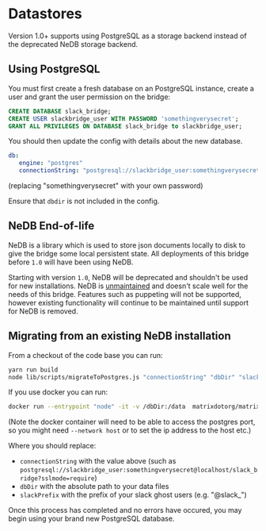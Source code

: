 Datastores
==========

Version 1.0+ supports using PostgreSQL as a storage backend instead of the
deprecated NeDB storage backend. 

Using PostgreSQL
----------------

You must first create a fresh database on an PostgreSQL instance, create a user and grant the user
permission on the bridge:

```sql
CREATE DATABASE slack_bridge;
CREATE USER slackbridge_user WITH PASSWORD 'somethingverysecret';
GRANT ALL PRIVILEGES ON DATABASE slack_bridge to slackbridge_user;
```

You should then update the config with details about the new database.

```yaml
db:
   engine: "postgres"
   connectionString: "postgresql://slackbridge_user:somethingverysecret@localhost/slack_bridge?sslmode=require"
```

(replacing "somethingverysecret" with your own password)

Ensure that `dbdir` is not included in the config.

NeDB End-of-life
--------

NeDB is a library which is used to store json documents locally to disk to give the bridge some local persistent state. 
All deployments of this bridge before `1.0` will have been using NeDB.

Starting with version `1.0`, NeDB will be deprecated and shouldn't be used for new installations. NeDB is
[unmaintained](https://github.com/matrix-org/matrix-appservice-bridge/issues/77) and doesn't scale well for the
needs of this bridge. Features such as puppeting will not be supported, however existing functionality will continue
to be maintained until support for NeDB is removed. 

Migrating from an existing NeDB installation
--------------------------------------------

From a checkout of the code base you can run:

```sh
yarn run build
node lib/scripts/migrateToPostgres.js "connectionString" "dbDir" "slackPrefix"
```

If you use docker you can run:

```sh
docker run --entrypoint "node" -it -v /dbDir:/data  matrixdotorg/matrix-appservice-slack:latest "/usr/src/app/lib/scripts/migrateToPostgres.js" "connectionString" "/data" "slackPrefix"
```

(Note the docker container will need to be able to access the postgres port, so you might need `--network host` or to set the ip address to the host etc.)

Where you should replace:
- `connectionString` with the value above (such as `postgresql://slackbridge_user:somethingverysecret@localhost/slack_bridge?sslmode=require`)
- `dbDir` with the absolute path to your data files
- `slackPrefix` with the prefix of your slack ghost users (e.g. "@slack_")

Once this process has completed and no errors have occured, you may begin using
your brand new PostgreSQL database.
